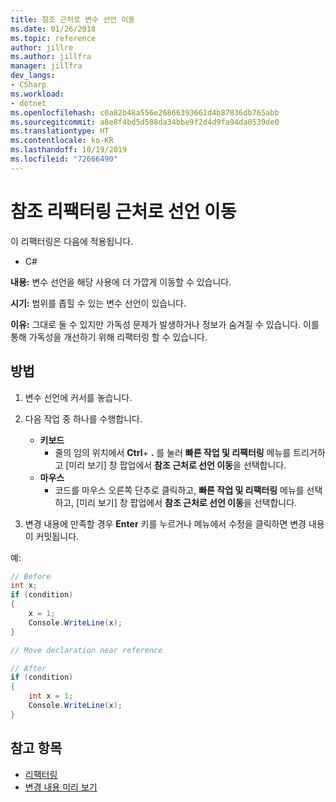 ```yaml
---
title: 참조 근처로 변수 선언 이동
ms.date: 01/26/2018
ms.topic: reference
author: jillre
ms.author: jillfra
manager: jillfra
dev_langs:
- CSharp
ms.workload:
- dotnet
ms.openlocfilehash: c0a82b48a556e26866393661d4b87836db765abb
ms.sourcegitcommit: a8e8f4bd5d508da34bbe9f2d4d9fa94da0539de0
ms.translationtype: HT
ms.contentlocale: ko-KR
ms.lasthandoff: 10/19/2019
ms.locfileid: "72666490"
---
```

# <a name="move-declaration-near-reference-refactoring"></a>참조 리팩터링 근처로 선언 이동

이 리팩터링은 다음에 적용됩니다.

- C#

**내용:** 변수 선언을 해당 사용에 더 가깝게 이동할 수 있습니다.

**시기:** 범위를 좁힐 수 있는 변수 선언이 있습니다.

**이유:** 그대로 둘 수 있지만 가독성 문제가 발생하거나 정보가 숨겨질 수 있습니다. 이를 통해 가독성을 개선하기 위해 리팩터링 할 수 있습니다.

## <a name="how-to"></a>방법

1. 변수 선언에 커서를 놓습니다.

1. 다음 작업 중 하나를 수행합니다.

   - **키보드**
      - 줄의 임의 위치에서 **Ctrl**+ **.** 를 눌러 **빠른 작업 및 리팩터링** 메뉴를 트리거하고 [미리 보기] 창 팝업에서 **참조 근처로 선언 이동**을 선택합니다.
   - **마우스**
      - 코드를 마우스 오른쪽 단추로 클릭하고, **빠른 작업 및 리팩터링** 메뉴를 선택하고, [미리 보기] 창 팝업에서 **참조 근처로 선언 이동**을 선택합니다.

1. 변경 내용에 만족할 경우 **Enter** 키를 누르거나 메뉴에서 수정을 클릭하면 변경 내용이 커밋됩니다.

예:

```csharp
// Before
int x;
if (condition)
{
    x = 1;
    Console.WriteLine(x);
}

// Move declaration near reference

// After
if (condition)
{
    int x = 1;
    Console.WriteLine(x);
}
```

## <a name="see-also"></a>참고 항목

- [리팩터링](../refactoring-in-visual-studio.md)
- [변경 내용 미리 보기](../../ide/preview-changes.md)